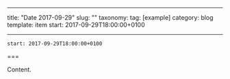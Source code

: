 
---
title: "Date 2017-09-29"
slug: ""
taxonomy:
tag: [example]
category: blog
template: item
start: 2017-09-29T18:00:00+0100

---

``start: 2017-09-29T18:00:00+0100``

===

Content.
